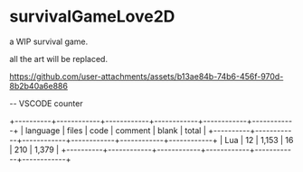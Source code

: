 # survivalGameLove2D

a WIP survival game.

all the art will be replaced.

https://github.com/user-attachments/assets/b13ae84b-74b6-456f-970d-8b2b40a6e886

-- VSCODE counter

+----------+------------+------------+------------+------------+------------+
| language | files      | code       | comment    | blank      | total      |
+----------+------------+------------+------------+------------+------------+
| Lua      |         12 |      1,153 |         16 |        210 |      1,379 |
+----------+------------+------------+------------+------------+------------+
